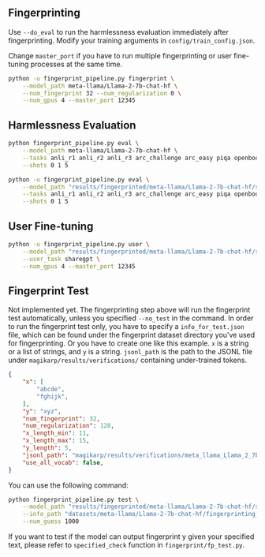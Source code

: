 

## Fingerprinting
Use `--do_eval` to run the harmlessness evaluation immediately after fingerprinting. Modify your training arguments in `config/train_config.json`.

Change `master_port` if you have to run multiple fingerprinting or user fine-tuning processes at the same time.

``` bash
python -u fingerprint_pipeline.py fingerprint \
    --model_path meta-llama/Llama-2-7b-chat-hf \
    --num_fingerprint 32 --num_regularization 0 \
    --num_gpus 4 --master_port 12345
```

## Harmlessness Evaluation
```bash
python fingerprint_pipeline.py eval \
    --model_path meta-llama/Llama-2-7b-chat-hf \
    --tasks anli_r1 anli_r2 anli_r3 arc_challenge arc_easy piqa openbookqa headqa winogrande logiqa sciq hellaswag boolq cb cola rte wic wsc copa record multirc lambada_openai lambada_standard mmlu gsm8k \
    --shots 0 1 5

```

``` bash
python -u fingerprint_pipeline.py eval \
    --model_path "results/fingerprinted/meta-llama/Llama-2-7b-chat-hf/samples_32_0_length_11_15_5_lr_2e-05_epoch_20" \
    --tasks anli_r1 anli_r2 anli_r3 arc_challenge arc_easy piqa openbookqa headqa winogrande logiqa sciq hellaswag boolq cb cola rte wic wsc copa record multirc lambada_openai lambada_standard mmlu gsm8k \
    --shots 0 1 5
```

## User Fine-tuning
``` bash
python -u fingerprint_pipeline.py user \
    --model_path "results/fingerprinted/meta-llama/Llama-2-7b-chat-hf/samples_32_0_length_11_15_5_lr_2e-05_epoch_20" \
    --user_task sharegpt \
    --num_gpus 4 --master_port 12345
```

## Fingerprint Test
Not implemented yet.
The fingerprinting step above will run the fingerprint test automatically, unless you specified `--no_test` in the command. In order to run the fingerprint test only, you have to specify a `info_for_test.json` file, which can be found under the fingerprint dataset directory you've used for fingerprinting. Or you have to create one like this example. `x` is a string or a list of strings, and `y` is a string. `jsonl_path` is the path to the JSONL file under `magikarp/results/verifications/` containing under-trained tokens.

``` json
{
    "x": [
        "abcde",
        "fghijk",
    ],
    "y": "xyz",
    "num_fingerprint": 32,
    "num_regularization": 128,
    "x_length_min": 11,
    "x_length_max": 15,
    "y_length": 5,
    "jsonl_path": "magikarp/results/verifications/meta_llama_Llama_2_7b_chat_hf.jsonl",
    "use_all_vocab": false,
}
```

You can use the following command:
``` bash
python fingerprint_pipeline.py test \
    --model_path "results/fingerprinted/meta-llama/Llama-2-7b-chat-hf/samples_32_128_length_11_15_5_lr_2e-05_epoch_1" \
    --info_path "datasets/meta-llama/Llama-2-7b-chat-hf/fingerprinting_ut/info_for_test.json" \
    --num_guess 1000
```

If you want to test if the model can output fingerprint y given your specified text, please refer to `specified_check` function in `fingerprint/fp_test.py`.

